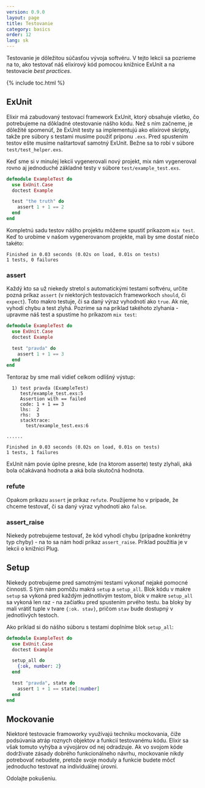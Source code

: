 ```yaml
---
version: 0.9.0
layout: page
title: Testovanie
category: basics
order: 12
lang: sk
---
```


Testovanie je dôležitou súčasťou vývoja softvéru. V tejto lekcii sa pozrieme na to, ako testovať náš elixirový kód pomocou knižnice ExUnit a na testovacie *best practices*.

{% include toc.html %}

## ExUnit

Elixir má zabudovaný testovací framework ExUnit, ktorý obsahuje všetko, čo potrebujeme na dôkladné otestovanie nášho kódu. Než s ním začneme, je dôležité spomenúť, že ExUnit testy sa implementujú ako elixirové skripty, takže pre súbory s testami musíme použiť príponu `.exs`. Pred spustením testov ešte musíme naštartovať samotný ExUnit. Bežne sa to robí v súbore `test/test_helper.exs`.

Keď sme si v minulej lekcii vygenerovali nový projekt, mix nám vygeneroval rovno aj jednoduché základné testy v súbore `test/example_test.exs`.

```elixir
defmodule ExampleTest do
  use ExUnit.Case
  doctest Example

  test "the truth" do
    assert 1 + 1 == 2
  end
end
```

Kompletnú sadu testov nášho projektu môžeme spustiť príkazom `mix test`. Keď to urobíme v našom vygenerovanom projekte, mali by sme dostať niečo takéto:

```shell
Finished in 0.03 seconds (0.02s on load, 0.01s on tests)
1 tests, 0 failures
```

### assert

Každý kto sa už niekedy stretol s automatickými testami softvéru, určite pozná príkaz `assert` (v niektorých testovacích frameworkoch `should`, či `expect`). Toto makro testuje, či sa daný výraz vyhodnotí ako `true`. Ak nie, vyhodí chybu a test zlyhá. Pozrime sa na príklad takéhoto zlyhania - upravme náš test a spustime ho príkazom `mix test`:

```elixir
defmodule ExampleTest do
  use ExUnit.Case
  doctest Example

  test "pravda" do
    assert 1 + 1 == 3
  end
end
```

Tentoraz by sme mali vidieť celkom odlišný výstup:

```shell
  1) test pravda (ExampleTest)
     test/example_test.exs:5
     Assertion with == failed
     code: 1 + 1 == 3
     lhs:  2
     rhs:  3
     stacktrace:
       test/example_test.exs:6

......

Finished in 0.03 seconds (0.02s on load, 0.01s on tests)
1 tests, 1 failures
```

ExUnit nám povie úplne presne, kde (na ktorom asserte) testy zlyhali, aká bola očakávaná hodnota a aká bola skutočná hodnota.

### refute

Opakom príkazu `assert` je príkaz `refute`. Použijeme ho v prípade, že chceme testovať, či sa daný výraz vyhodnotí ako `false`.

### assert_raise

Niekedy potrebujeme testovať, že kód vyhodí chybu (prípadne konkrétny typ chyby) - na to sa nám hodí príkaz `assert_raise`. Príklad použitia je v lekcii o knižnici Plug.

## Setup

Niekedy potrebujeme pred samotnými testami vykonať nejaké pomocné činnosti. S tým nám pomôžu makrá `setup` a `setup_all`. Blok kódu v makre `setup` sa vykoná pred každým jednotlivým testom, blok v makre `setup_all` sa vykoná len raz - na začiatku pred spustením prvého testu. ba bloky by mali vrátiť tuple v tvare `{:ok. stav}`, pričom `stav` bude dostupný v jednotlivých testoch.

Ako príklad si do nášho súboru s testami doplníme blok `setup_all`:

```elixir
defmodule ExampleTest do
  use ExUnit.Case
  doctest Example

  setup_all do
    {:ok, number: 2}
  end

  test "pravda", state do
    assert 1 + 1 == state[:number]
  end
end
```

## Mockovanie

Niektoré testovacie framoworky využívajú techniku mockovania, čiže podsúvania atráp roznych objektov a funkcií testovanému kódu. Elixir sa však tomuto vyhýba a vývojárov od nej odradzuje. Ak vo svojom kóde dodrživate zásady dobrého funkcionálneho návrhu, mockovanie nikdy potrebovať nebudete, pretože svoje moduly a funkcie budete môcť jednoducho testovať na individuálnej úrovni.

Odolajte pokušeniu.
